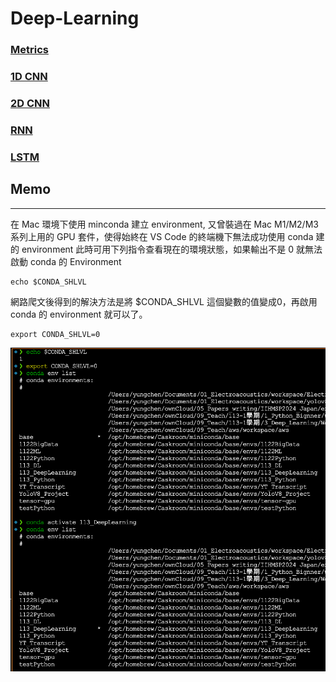 # Deep-Learning
### [Metrics](Metrics.md)
### [1D CNN](1D_CNN.md)
### [2D CNN](2D_CNN.md)
### [RNN](RNN.md)
### [LSTM](LSTM.md)


## Memo
---
在 Mac 環境下使用 minconda 建立 environment, 又曾裝過在 Mac M1/M2/M3 系列上用的 GPU 套件，使得始終在 VS Code 的終端機下無法成功使用 conda 建的 environment 此時可用下列指令查看現在的環境狀態，如果輸出不是 0 就無法啟動 conda 的 Environment
```
echo $CONDA_SHLVL 
```

網路爬文後得到的解決方法是將 $CONDA_SHLVL 這個變數的值變成0，再啟用 conda 的 environment 就可以了。

```
export CONDA_SHLVL=0
```

<img src="imgs/conda_env_fix.png">